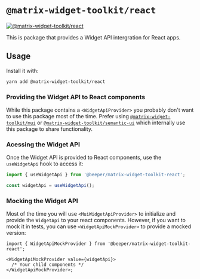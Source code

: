 # `@matrix-widget-toolkit/react`

[![@matrix-widget-toolkit/react](https://img.shields.io/npm/v/@matrix-widget-toolkit/react)](https://www.npmjs.com/package/@matrix-widget-toolkit/react)

This is package that provides a Widget API intergration for React apps.

## Usage

Install it with:

```bash
yarn add @matrix-widget-toolkit/react
```

### Providing the Widget API to React components

While this package contains a `<WidgetApiProvider>` you probably don't want to use this package most of the time.
Prefer using [`@matrix-widget-toolkit/mui`](../mui/) or [`@matrix-widget-toolkit/semantic-ui`](../semantic-ui/) which internally use this package to share functionality.

### Acessing the Widget API

Once the Widget API is provided to React components, use the `useWidgetApi` hook to access it:

```typescript
import { useWidgetApi } from '@beeper/matrix-widget-toolkit-react';

const widgetApi = useWidgetApi();
```

### Mocking the Widget API

Most of the time you will use `<MuiWidgetApiProvider>` to initialize and provide the `WidgetApi` to your react components.
However, if you want to mock it in tests, you can use `<WidgetApiMockProvider>` to provide a mocked version:

```tsx
import { WidgetApiMockProvider } from '@beeper/matrix-widget-toolkit-react';

<WidgetApiMockProvider value={widgetApi}>
  /* Your child components */
</WidgetApiMockProvider>;
```
